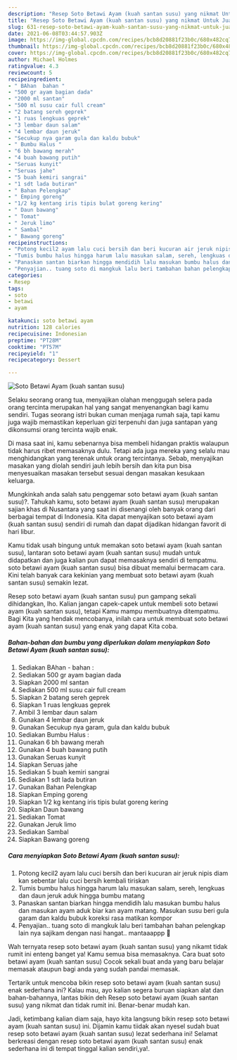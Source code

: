 ```yaml
---
description: "Resep Soto Betawi Ayam (kuah santan susu) yang nikmat Untuk Jualan"
title: "Resep Soto Betawi Ayam (kuah santan susu) yang nikmat Untuk Jualan"
slug: 631-resep-soto-betawi-ayam-kuah-santan-susu-yang-nikmat-untuk-jualan
date: 2021-06-08T03:44:57.903Z
image: https://img-global.cpcdn.com/recipes/bcb8d20881f23b0c/680x482cq70/soto-betawi-ayam-kuah-santan-susu-foto-resep-utama.jpg
thumbnail: https://img-global.cpcdn.com/recipes/bcb8d20881f23b0c/680x482cq70/soto-betawi-ayam-kuah-santan-susu-foto-resep-utama.jpg
cover: https://img-global.cpcdn.com/recipes/bcb8d20881f23b0c/680x482cq70/soto-betawi-ayam-kuah-santan-susu-foto-resep-utama.jpg
author: Michael Holmes
ratingvalue: 4.3
reviewcount: 5
recipeingredient:
- " BAhan  bahan "
- "500 gr ayam bagian dada"
- "2000 ml santan"
- "500 ml susu cair full cream"
- "2 batang sereh geprek"
- "1 ruas lengkuas geprek"
- "3 lembar daun salam"
- "4 lembar daun jeruk"
- "Secukup nya garam gula dan kaldu bubuk"
- " Bumbu Halus "
- "6 bh bawang merah"
- "4 buah bawang putih"
- "Seruas kunyit"
- "Seruas jahe"
- "5 buah kemiri sangrai"
- "1 sdt lada butiran"
- " Bahan Pelengkap"
- " Emping goreng"
- "1/2 kg kentang iris tipis bulat goreng kering"
- " Daun bawang"
- " Tomat"
- " Jeruk limo"
- " Sambal"
- " Bawang goreng"
recipeinstructions:
- "Potong kecil2 ayam lalu cuci bersih dan beri kucuran air jeruk nipis diam kan sebentar lalu cuci bersih kembali tiriskan"
- "Tumis bumbu halus hingga harum lalu masukan salam, sereh, lengkuas dan daun jeruk aduk hingga bumbu matang"
- "Panaskan santan biarkan hingga mendidih lalu masukan bumbu halus dan masukan ayam aduk biar kan ayam matang. Masukan susu beri gula garam dan kaldu bubuk koreksi rasa matikan kompor"
- "Penyajian.. tuang soto di mangkuk lalu beri tambahan bahan pelengkap lain nya sajikam dengan nasi hangat.. mantaaappp 🤤"
categories:
- Resep
tags:
- soto
- betawi
- ayam

katakunci: soto betawi ayam 
nutrition: 128 calories
recipecuisine: Indonesian
preptime: "PT28M"
cooktime: "PT57M"
recipeyield: "1"
recipecategory: Dessert

---
```



![Soto Betawi Ayam (kuah santan susu)](https://img-global.cpcdn.com/recipes/bcb8d20881f23b0c/680x482cq70/soto-betawi-ayam-kuah-santan-susu-foto-resep-utama.jpg)

Selaku seorang orang tua, menyajikan olahan menggugah selera pada orang tercinta merupakan hal yang sangat menyenangkan bagi kamu sendiri. Tugas seorang istri bukan cuman menjaga rumah saja, tapi kamu juga wajib memastikan keperluan gizi terpenuhi dan juga santapan yang dikonsumsi orang tercinta wajib enak.

Di masa  saat ini, kamu sebenarnya bisa membeli hidangan praktis walaupun tidak harus ribet memasaknya dulu. Tetapi ada juga mereka yang selalu mau menghidangkan yang terenak untuk orang tercintanya. Sebab, menyajikan masakan yang diolah sendiri jauh lebih bersih dan kita pun bisa menyesuaikan masakan tersebut sesuai dengan masakan kesukaan keluarga. 



Mungkinkah anda salah satu penggemar soto betawi ayam (kuah santan susu)?. Tahukah kamu, soto betawi ayam (kuah santan susu) merupakan sajian khas di Nusantara yang saat ini disenangi oleh banyak orang dari berbagai tempat di Indonesia. Kita dapat menyajikan soto betawi ayam (kuah santan susu) sendiri di rumah dan dapat dijadikan hidangan favorit di hari libur.

Kamu tidak usah bingung untuk memakan soto betawi ayam (kuah santan susu), lantaran soto betawi ayam (kuah santan susu) mudah untuk didapatkan dan juga kalian pun dapat memasaknya sendiri di tempatmu. soto betawi ayam (kuah santan susu) bisa dibuat memalui bermacam cara. Kini telah banyak cara kekinian yang membuat soto betawi ayam (kuah santan susu) semakin lezat.

Resep soto betawi ayam (kuah santan susu) pun gampang sekali dihidangkan, lho. Kalian jangan capek-capek untuk membeli soto betawi ayam (kuah santan susu), tetapi Kamu mampu membuatnya ditempatmu. Bagi Kita yang hendak mencobanya, inilah cara untuk membuat soto betawi ayam (kuah santan susu) yang enak yang dapat Kita coba.

<!--inarticleads1-->

##### Bahan-bahan dan bumbu yang diperlukan dalam menyiapkan Soto Betawi Ayam (kuah santan susu):

1. Sediakan  BAhan - bahan :
1. Sediakan 500 gr ayam bagian dada
1. Siapkan 2000 ml santan
1. Sediakan 500 ml susu cair full cream
1. Siapkan 2 batang sereh geprek
1. Siapkan 1 ruas lengkuas geprek
1. Ambil 3 lembar daun salam
1. Gunakan 4 lembar daun jeruk
1. Gunakan Secukup nya garam, gula dan kaldu bubuk
1. Sediakan  Bumbu Halus :
1. Gunakan 6 bh bawang merah
1. Gunakan 4 buah bawang putih
1. Gunakan Seruas kunyit
1. Siapkan Seruas jahe
1. Sediakan 5 buah kemiri sangrai
1. Sediakan 1 sdt lada butiran
1. Gunakan  Bahan Pelengkap
1. Siapkan  Emping goreng
1. Siapkan 1/2 kg kentang iris tipis bulat goreng kering
1. Siapkan  Daun bawang
1. Sediakan  Tomat
1. Gunakan  Jeruk limo
1. Sediakan  Sambal
1. Siapkan  Bawang goreng




<!--inarticleads2-->

##### Cara menyiapkan Soto Betawi Ayam (kuah santan susu):

1. Potong kecil2 ayam lalu cuci bersih dan beri kucuran air jeruk nipis diam kan sebentar lalu cuci bersih kembali tiriskan
1. Tumis bumbu halus hingga harum lalu masukan salam, sereh, lengkuas dan daun jeruk aduk hingga bumbu matang
1. Panaskan santan biarkan hingga mendidih lalu masukan bumbu halus dan masukan ayam aduk biar kan ayam matang. Masukan susu beri gula garam dan kaldu bubuk koreksi rasa matikan kompor
1. Penyajian.. tuang soto di mangkuk lalu beri tambahan bahan pelengkap lain nya sajikam dengan nasi hangat.. mantaaappp 🤤




Wah ternyata resep soto betawi ayam (kuah santan susu) yang nikamt tidak rumit ini enteng banget ya! Kamu semua bisa memasaknya. Cara buat soto betawi ayam (kuah santan susu) Cocok sekali buat anda yang baru belajar memasak ataupun bagi anda yang sudah pandai memasak.

Tertarik untuk mencoba bikin resep soto betawi ayam (kuah santan susu) enak sederhana ini? Kalau mau, ayo kalian segera buruan siapkan alat dan bahan-bahannya, lantas bikin deh Resep soto betawi ayam (kuah santan susu) yang nikmat dan tidak rumit ini. Benar-benar mudah kan. 

Jadi, ketimbang kalian diam saja, hayo kita langsung bikin resep soto betawi ayam (kuah santan susu) ini. Dijamin kamu tiidak akan nyesel sudah buat resep soto betawi ayam (kuah santan susu) lezat sederhana ini! Selamat berkreasi dengan resep soto betawi ayam (kuah santan susu) enak sederhana ini di tempat tinggal kalian sendiri,ya!.

